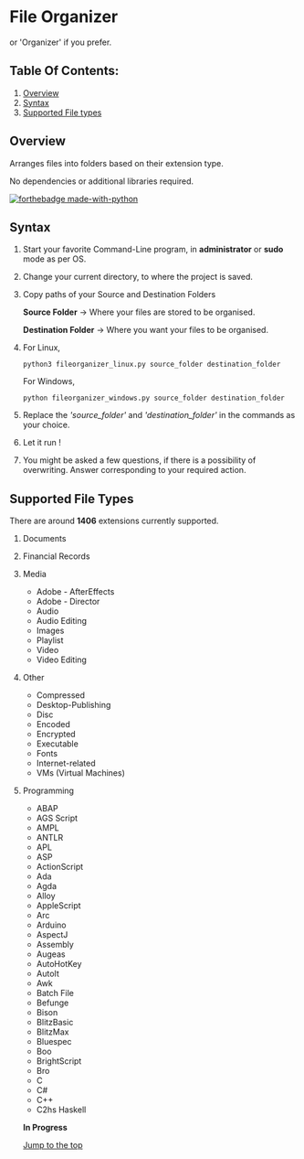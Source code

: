 # **File Organizer**

or 'Organizer' if you prefer.

## Table Of Contents:

1.  [Overview](#overview)
2.  [Syntax](#syntax)
3.  [Supported File types](#supported-file-types)



## Overview

Arranges files into folders based on their extension type.

No dependencies or additional libraries required.

[![forthebadge made-with-python](http://ForTheBadge.com/images/badges/made-with-python.svg)](https://www.python.org/)





## Syntax

1. Start your favorite Command-Line program, in **administrator** or **sudo** mode as per OS.

2. Change your current directory, to where the project is saved.

3. Copy paths of your Source and Destination Folders

   **Source Folder** -> Where your files are stored to be organised.

   **Destination Folder** -> Where you want your files to be organised.

4. For Linux,

   ```python3 fileorganizer_linux.py source_folder destination_folder```

   For Windows,

   ```python fileorganizer_windows.py source_folder destination_folder```

5. Replace the *'source_folder'* and *'destination_folder'* in the commands as your choice.

6. Let it run !

7. You might be asked a few questions, if there is a possibility of overwriting. Answer corresponding to your required action.



## Supported File Types

There are around **1406** extensions currently supported.

1. Documents

2. Financial Records

3. Media 

   - Adobe - AfterEffects
   - Adobe - Director
   - Audio
   - Audio Editing
   - Images
   - Playlist
   - Video
   - Video Editing

4. Other

   - Compressed
   - Desktop-Publishing
   - Disc
   - Encoded
   - Encrypted
   - Executable
   - Fonts
   - Internet-related
   - VMs (Virtual Machines)

5. Programming

   - ABAP
   - AGS Script
   - AMPL
   - ANTLR
   - APL
   - ASP
   - ActionScript
   - Ada
   - Agda
   - Alloy
   - AppleScript
   - Arc
   - Arduino
   - AspectJ
   - Assembly
   - Augeas
   - AutoHotKey
   - AutoIt
   - Awk
   - Batch File
   - Befunge
   - Bison
   - BlitzBasic
   - BlitzMax
   - Bluespec
   - Boo
   - BrightScript
   - Bro
   - C
   - C#
   - C++
   - C2hs Haskell

   **In Progress**

   

   [Jump to the top](#table-of-contents)

   



